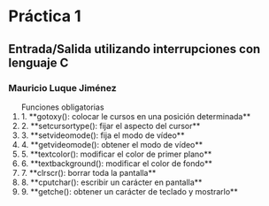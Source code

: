 # Práctica 1
## Entrada/Salida utilizando interrupciones con lenguaje C
### Mauricio Luque Jiménez

<ol> Funciones obligatorias
    <li> 1. **gotoxy(): colocar le cursos en una posición determinada**
    <li> 2. **setcursortype(): fijar el aspecto del cursor**
    <li> 3. **setvideomode(): fija el modo de vídeo**
    <li> 4. **getvideomode(): obtener el modo de vídeo**
    <li> 5. **textcolor(): modificar el color de primer plano**
    <li> 6. **textbackground(): modificar el color de fondo**
    <li> 7. **clrscr(): borrar toda la pantalla**
    <li> 8. **cputchar(): escribir un carácter en pantalla**
    <li> 9. **getche(): obtener un carácter de teclado y mostrarlo**
</ol>